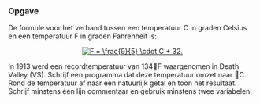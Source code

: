 ### Opgave

De formule voor het verband tussen een temperatuur C in graden Celsius en een temperatuur F in graden Fahrenheit is:

<center>
<a href="https://www.codecogs.com/eqnedit.php?latex=\fn_phv&space;F&space;=&space;\frac{9}{5}&space;\cdot&space;C&space;&plus;&space;32." target="_blank"><img src="https://latex.codecogs.com/svg.latex?\fn_phv&space;F&space;=&space;\frac{9}{5}&space;\cdot&space;C&space;&plus;&space;32." title="F = \frac{9}{5} \cdot C + 32." /></a>
</center>

In 1913 werd een recordtemperatuur van 134F waargenomen in Death Valley (VS). Schrijf een programma dat deze temperatuur omzet naar C. Rond de temperatuur af naar een natuurlijk getal en toon het resultaat. Schrijf minstens één lijn commentaar en gebruik minstens twee variabelen.
